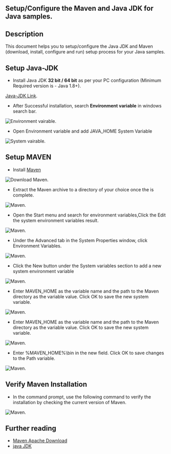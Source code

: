 
## Setup/Configure the Maven and Java JDK for Java samples.

## Description
This document helps you to setup/configure the Java JDK and Maven (download, install, configure and run) setup process for your Java samples.

## Setup Java-JDK
 - Install Java JDK **32 bit / 64 bit** as per your PC configuration (Minimum Required version is - Java 1.8+).

[Java-JDK Link](https://www.oracle.com/java/technologies/downloads/#java8-windows).

 - After Successful installation, search **Environment variable** in windows search bar.

![Environment vairable](SetupImages/environment-variables.png).

 - Open Environment variable and add JAVA_HOME System Variable

![System vairable](SetupImages/JAVA_HOME.png).

## Setup MAVEN 
 - Install [Maven](https://maven.apache.org/)

![Download Maven](SetupImages/download-maven.png).
 
 - Extract the Maven archive to a directory of your choice once the is complete.

![Maven](SetupImages/extract-maven.png).

 - Open the Start menu and search for environment variables,Click the Edit the system environment variables result.

![Maven](SetupImages/install-maven-edit-environment-variable-new.png).

 - Under the Advanced tab in the System Properties window, click Environment Variables.

![Maven](SetupImages/install-maven-on-edit-environment-variable-path-maven-home.png).

 - Click the New button under the System variables section to add a new system environment variable

![Maven](SetupImages/install-maven-edit-environment-variable-new.png).

 - Enter MAVEN_HOME as the variable name and the path to the Maven directory as the variable value. Click OK to save the new system     variable.

![Maven](SetupImages/install-maven-on-windows-maven-home-variable.png).

 - Enter MAVEN_HOME as the variable name and the path to the Maven directory as the variable value. Click OK to save the new system variable.

![Maven](SetupImages/install-maven-path-variable.png).

 - Enter %MAVEN_HOME%\bin in the new field. Click OK to save changes to the Path variable.

![Maven](SetupImages/install-maven-on-windows-maven-home-variable.png).

 ## Verify Maven Installation
 - In the command prompt, use the following command to verify the installation by checking the current version of Maven.

![Maven](SetupImages/verifymaveninstallation.png).

## Further reading
- [Maven Apache Download](https://phoenixnap.com/kb/install-maven-windows)
- [java JDK](https://www.oracle.com/java/technologies/downloads/#java8-windows)   
